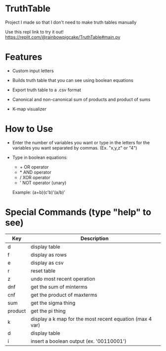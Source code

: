 # TruthTable
Project I made so that I don't need to make truth tables manually 

Use this repl link to try it out!
https://replit.com/@rainbowpigcake/TruthTable#main.py


# **Features**
- Custom input letters 

- Builds truth table that you can see using boolean equations

- Export truth table to a .csv format

- Canonical and non-canonical sum of products and product of sums

- K-map visualizer



# **How to Use**
- Enter the number of variables you want or type in the letters for the variables you want separated by commas. (Ex. "x,y,z" or "4")

- Type in boolean equations:
  - \+ OR operator
  - \* AND operator
  - / XOR operator
  - ' NOT operator (unary)
  
  Example: (a+b)(c'b)'(a/b)'
  
  
# **Special Commands** (type "help" to see)
| Key    | Description |
| -------- | ------- |
|  d       | display table
|  f       | display as rows
|  e       | display as csv
|  r       | reset table
|  z       | undo most recent operation
|  dnf     | get the sum of minterms
|  cnf     | get the product of maxterms
|  sum     | get the sigma thing
|  product | get the pi thing
|  k       | display a k map for the most recent equation (max 4 var)
|  d       | display table
|  i       | insert a boolean output (ex. '00110001')

